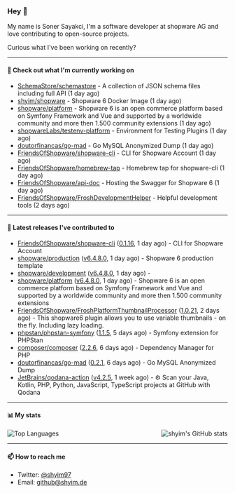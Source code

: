 ### Hey 👋

My name is Soner Sayakci, I'm a software developer at shopware AG and love contributing to open-source projects.

Curious what I've been working on recently?

---

#### 👷 Check out what I'm currently working on

- [SchemaStore/schemastore](https://github.com/SchemaStore/schemastore) - A collection of JSON schema files including full API (1 day ago)
- [shyim/shopware](https://github.com/shyim/shopware) - Shopware 6 Docker Image (1 day ago)
- [shopware/platform](https://github.com/shopware/platform) - Shopware 6 is an open commerce platform based on Symfony Framework and Vue and supported by a worldwide community and more then 1.500 community extensions (1 day ago)
- [shopwareLabs/testenv-platform](https://github.com/shopwareLabs/testenv-platform) - Environment for Testing Plugins (1 day ago)
- [doutorfinancas/go-mad](https://github.com/doutorfinancas/go-mad) - Go MySQL Anonymized Dump (1 day ago)
- [FriendsOfShopware/shopware-cli](https://github.com/FriendsOfShopware/shopware-cli) - CLI for Shopware Account (1 day ago)
- [FriendsOfShopware/homebrew-tap](https://github.com/FriendsOfShopware/homebrew-tap) - Homebrew tap for shopware-cli (1 day ago)
- [FriendsOfShopware/api-doc](https://github.com/FriendsOfShopware/api-doc) - Hosting the Swagger for Shopware 6 (1 day ago)
- [FriendsOfShopware/FroshDevelopmentHelper](https://github.com/FriendsOfShopware/FroshDevelopmentHelper) - Helpful development tools (2 days ago)

---

#### 🔭 Latest releases I've contributed to

- [FriendsOfShopware/shopware-cli](https://github.com/FriendsOfShopware/shopware-cli) ([0.1.16](https://github.com/FriendsOfShopware/shopware-cli/releases/tag/0.1.16), 1 day ago) - CLI for Shopware Account
- [shopware/production](https://github.com/shopware/production) ([v6.4.8.0](https://github.com/shopware/production/releases/tag/v6.4.8.0), 1 day ago) - Shopware 6 production template
- [shopware/development](https://github.com/shopware/development) ([v6.4.8.0](https://github.com/shopware/development/releases/tag/v6.4.8.0), 1 day ago) - 
- [shopware/platform](https://github.com/shopware/platform) ([v6.4.8.0](https://github.com/shopware/platform/releases/tag/v6.4.8.0), 1 day ago) - Shopware 6 is an open commerce platform based on Symfony Framework and Vue and supported by a worldwide community and more then 1.500 community extensions
- [FriendsOfShopware/FroshPlatformThumbnailProcessor](https://github.com/FriendsOfShopware/FroshPlatformThumbnailProcessor) ([1.0.21](https://github.com/FriendsOfShopware/FroshPlatformThumbnailProcessor/releases/tag/1.0.21), 2 days ago) - This shopware6 plugin allows you to use variable thumbnails - on the fly. Including lazy loading.
- [phpstan/phpstan-symfony](https://github.com/phpstan/phpstan-symfony) ([1.1.5](https://github.com/phpstan/phpstan-symfony/releases/tag/1.1.5), 5 days ago) - Symfony extension for PHPStan
- [composer/composer](https://github.com/composer/composer) ([2.2.6](https://github.com/composer/composer/releases/tag/2.2.6), 6 days ago) - Dependency Manager for PHP
- [doutorfinancas/go-mad](https://github.com/doutorfinancas/go-mad) ([0.2.1](https://github.com/doutorfinancas/go-mad/releases/tag/0.2.1), 6 days ago) - Go MySQL Anonymized Dump
- [JetBrains/qodana-action](https://github.com/JetBrains/qodana-action) ([v4.2.5](https://github.com/JetBrains/qodana-action/releases/tag/v4.2.5), 1 week ago) - ⚙️ Scan your Java, Kotlin, PHP, Python, JavaScript, TypeScript projects at GitHub with Qodana

---

#### 📊 My stats

<img align="right" alt="shyim's GitHub stats" src="https://github-readme-stats.vercel.app/api?username=shyim&count_private=1&show_icons=true&" />

![Top Languages](https://github-readme-stats.vercel.app/api/top-langs/?username=shyim)

---

#### 📫 How to reach me

- Twitter: [@shyim97](https://twitter.com/shyim97)
- Email: [github@shyim.de](mailto://github@shyim.de)
